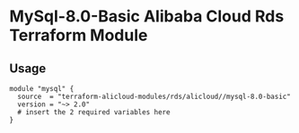 # MySql-8.0-Basic Alibaba Cloud Rds Terraform Module

## Usage
```hcl
module "mysql" {
  source  = "terraform-alicloud-modules/rds/alicloud//mysql-8.0-basic"
  version = "~> 2.0"
  # insert the 2 required variables here
}
```

<!-- BEGINNING OF PRE-COMMIT-TERRAFORM DOCS HOOK -->
<!-- END OF PRE-COMMIT-TERRAFORM DOCS HOOK -->